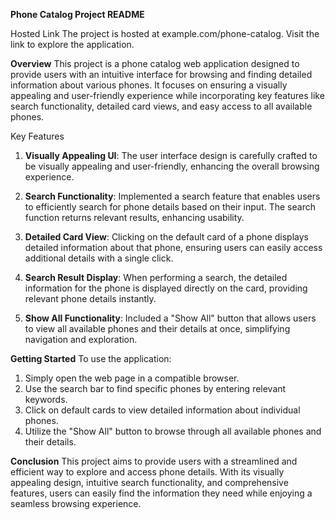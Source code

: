 **Phone Catalog Project README**

Hosted Link
The project is hosted at example.com/phone-catalog. Visit the link to explore the application.

**Overview**
This project is a phone catalog web application designed to provide users with an intuitive interface for browsing and finding detailed information about various phones. It focuses on ensuring a visually appealing and user-friendly experience while incorporating key features like search functionality, detailed card views, and easy access to all available phones.

Key Features
1. **Visually Appealing UI**: The user interface design is carefully crafted to be visually appealing and user-friendly, enhancing the overall browsing experience.

2. **Search Functionality**: Implemented a search feature that enables users to efficiently search for phone details based on their input. The search function returns relevant results, enhancing usability.

3. **Detailed Card View**: Clicking on the default card of a phone displays detailed information about that phone, ensuring users can easily access additional details with a single click.

4. **Search Result Display**: When performing a    search, the detailed information for the phone is displayed directly on the card, providing relevant phone details instantly.

5. **Show All Functionality**: Included a "Show All" button that allows users to view all available phones and their details at once, simplifying navigation and exploration.

**Getting Started**
To use the application:
1. Simply open the web page in a compatible browser.
2. Use the search bar to find specific phones by entering relevant keywords.
3. Click on default cards to view detailed information about individual phones.
4. Utilize the "Show All" button to browse through all available phones and their details.


**Conclusion**
This project aims to provide users with a streamlined and efficient way to explore and access phone details. With its visually appealing design, intuitive search functionality, and comprehensive features, users can easily find the information they need while enjoying a seamless browsing experience.
